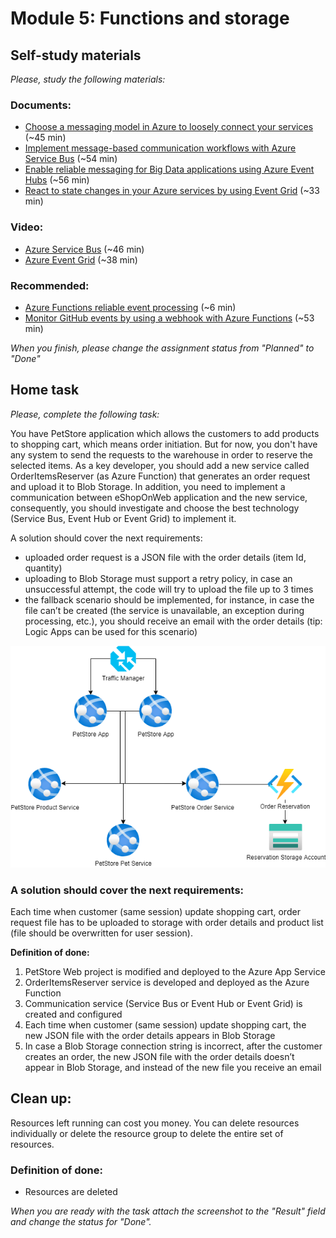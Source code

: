# Module 5: Functions and storage
## Self-study materials

*Please, study the following materials:*
### Documents:
- [Choose a messaging model in Azure to loosely connect your services](https://docs.microsoft.com/en-us/learn/modules/choose-a-messaging-model-in-azure-to-connect-your-services/) (~45 min)
- [Implement message-based communication workflows with Azure Service Bus](https://docs.microsoft.com/en-us/learn/modules/implement-message-workflows-with-service-bus/) (~54 min)
- [Enable reliable messaging for Big Data applications using Azure Event Hubs](https://docs.microsoft.com/en-us/learn/modules/enable-reliable-messaging-for-big-data-apps-using-event-hubs/) (~56 min)
- [React to state changes in your Azure services by using Event Grid](https://docs.microsoft.com/en-us/learn/modules/react-to-state-changes-using-event-grid/) (~33 min)

### Video:
- [Azure Service Bus](https://www.linkedin.com/learning/azure-service-bus) (~46 min)
- [Azure Event Grid](https://www.linkedin.com/learning/azure-event-grid) (~38 min)

### Recommended:
- [Azure Functions reliable event processing](https://docs.microsoft.com/en-us/azure/azure-functions/functions-reliable-event-processing) (~6 min)
- [Monitor GitHub events by using a webhook with Azure Functions](https://docs.microsoft.com/en-us/learn/modules/monitor-github-events-with-a-function-triggered-by-a-webhook/) (~53 min)

*When you finish, please change the assignment status from "Planned" to "Done"*

## Home task
*Please, complete the following task:*

You have PetStore application which allows the customers to add products to shopping cart, which means order initiation. 
But for now, you don't have any system to send the requests to the warehouse in order to reserve the selected items.
As a key developer, you should add a new service called OrderItemsReserver (as Azure Function) that generates an order request and upload it to Blob Storage. In addition, you need to implement a communication between eShopOnWeb application and the new service, consequently, you should investigate and choose the best technology (Service Bus, Event Hub or Event Grid) to implement it.

A solution should cover the next requirements:

- uploaded order request is a JSON file with the order details (item Id, quantity)
- uploading to Blob Storage must support a retry policy, in case an unsuccessful attempt, the code will try to upload the file up to 3 times 
- the fallback scenario should be implemented, for instance, in case the file can’t be created (the service is unavailable, an exception during processing, etc.), you should receive an email with the order details (tip: Logic Apps can be used for this scenario)

![PetStore with Reservation](CloudXJavaAzureDev-module5.png)

### A solution should cover the next requirements:

Each time when customer (same session) update shopping cart, order request file has to be uploaded to storage with order details and product list (file should be overwritten for user session).

**Definition of done:**

1. PetStore Web project is modified and deployed to the Azure App Service 
2. OrderItemsReserver service is developed and deployed as the Azure Function 
3. Communication service (Service Bus or Event Hub or Event Grid) is created and configured 
4. Each time when customer (same session) update shopping cart, the new JSON file with the order details appears in Blob Storage 
5. In case a Blob Storage connection string is incorrect, after the customer creates an order, the new JSON file with the order details doesn’t appear in Blob Storage, and instead of the new file you receive an email

## Clean up:
Resources left running can cost you money. You can delete resources individually or delete the resource group to delete the entire set of resources.
### Definition of done:
- Resources are deleted

*When you are ready with the task attach the screenshot to the "Result" field and change the status for "Done".*